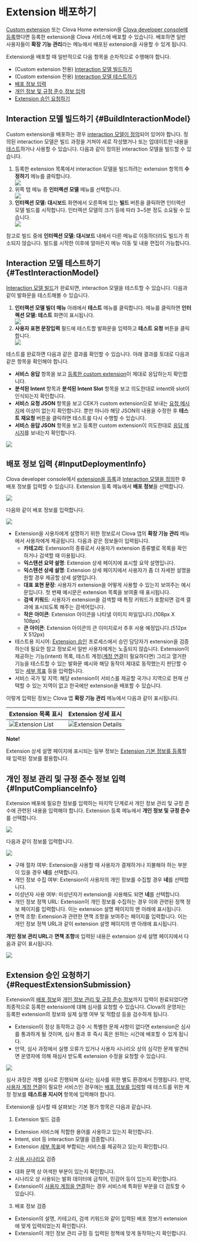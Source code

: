 # Extension 배포하기
[Custom extension](/CEK/Guides/Build_Custom_Extension.md) 또는 Clova Home extension을 [Clova developer console에 등록](/DevConsole/Guides/CEK/Register_Extension.md)했다면 등록한 extension을 Clova 서비스에 배포할 수 있습니다. 배포하면 일반 사용자들이 **확장 기능 관리**라는 메뉴에서 배포된 extension을 사용할 수 있게 됩니다.

Extension을 배포할 때 일반적으로 다음 항목을 순차적으로 수행해야 합니다.

* (Custom extension 전용) [Interaction 모델 빌드하기](#BuildInteractionModel)
* (Custom extension 전용) [Interaction 모델 테스트하기](#TestInteractionModel)
* [배포 정보 입력](#InputDeploymentInfo)
* [개인 정보 및 규정 준수 정보 입력](#InputComplianceInfo)
* [Extension 승인 요청하기](#RequestExtensionSubmission)

## Interaction 모델 빌드하기 {#BuildInteractionModel}

Custom extension을 배포하는 경우 [interaction 모델이 정의](/DevConsole/Guides/CEK/Define_Interaction_Model.md)되어 있어야 합니다. 정의된 interaction 모델은 빌드 과정을 거쳐야 새로 작성했거나 또는 업데이트한 내용을 [테스트](#TestInteractionModel)하거나 사용할 수 있습니다. 다음과 같이 정의된 interaction 모델을 빌드할 수 있습니다.

<ol>
  <li>등록한 extension 목록에서 interaction 모델을 빌드하려는 extension 항목의 <strong>수정하기</strong> 메뉴를 클릭합니다.</li>
  <img src="/DevConsole/Resources/Images/DevConsole-Extension_list_after_Creation.png" />
  <li>위쪽 탭 메뉴 중 <strong>인터렉션 모델</strong> 메뉴를 선택합니다.</li>
  <img src="/DevConsole/Resources/Images/DevConsole-Build_Interaction_Model_1.png" />
  <li><strong>인터렉션 모델: 대시보드</strong> 화면에서 오른쪽에 있는 <strong>빌드</strong> 버튼을 클릭하면 인터렉션 모델 빌드를 시작합니다. 인터렉션 모델의 크기 등에 따라 3~5분 정도 소요될 수 있습니다.</li>
  <img src="/DevConsole/Resources/Images/DevConsole-Build_Interaction_Model_2.png" />
</ol>

참고로 빌드 중에 **인터렉션 모델: 대시보드** 내에서 다른 메뉴로 이동하더라도 빌드가 취소되지 않습니다. 빌드를 시작한 이후에 얼마든지 메뉴 이동 및 내용 편집이 가능합니다.

## Interaction 모델 테스트하기 {#TestInteractionModel}

[Interaction 모델 빌드](#BuildInteractionModel)가 완료되면, interaction 모델을 테스트할 수 있습니다. 다음과 같이 발화문을 테스트해볼 수 있습니다.

<ol>
  <li><strong>인터랙션 모델 빌더 메뉴</strong> 아래에서 <strong>테스트</strong> 메뉴를 클릭합니다. 메뉴를 클릭하면 <strong>인터렉션 모델: 테스트</strong> 화면이 표시됩니다.</li>
  <img src="/DevConsole/Resources/Images/DevConsole-Test_Menu.png" />
  <li><strong>사용자 표현 문장입력</strong> 필드에 테스트할 발화문을 입력하고 <strong>테스트 요청</strong> 버튼을 클릭합니다.</li>
  <img src="/DevConsole/Resources/Images/DevConsole-Test_Utterance_Example.png" />
</ol>

테스트를 완료하면 다음과 같은 결과를 확인할 수 있습니다. 아래 결과를 토대로 다음과 같은 항목을 확인해야 합니다.

* **서비스 응답** 항목을 보고 [등록한 custom extension](/DevConsole/Guides/CEK/Register_Extension.md)이 제대로 응답하는지 확인합니다.
* **분석된 Intent** 항목과 **분석된 Intent Slot** 항목을 보고 의도한대로 intent와 slot이 인식되는지 확인합니다.
* **서비스 요청 JSON** 항목을 보고 CEK가 custom extension으로 보내는 [요청 메시지](/CEK/References/CEK_API.md#CustomExtRequestMessage)에 이상이 없는지 확인합니다. 뿐만 아니라 해당 JSON의 내용을 수정한 후 **테스트 재요청** 버튼을 클릭하면 테스트를 다시 수행할 수 있습니다.
* **서비스 응답 JSON** 항목을 보고 등록한 custom extension이 의도한대로 [응답 메시지](/CEK/References/CEK_API.md#CustomExtResponseMessage)를 보내는지 확인합니다.

![](/DevConsole/Resources/Images/DevConsole-Test_Result.png)

## 배포 정보 입력 {#InputDeploymentInfo}

Clova developer console에서 [extension을 등록](/DevConsole/Guides/CEK/Register_Extension.md)과 [Interaction 모델을 정의](/DevConsole/Guides/CEK/Define_Interaction_Model.md)한 후 배포 정보를 입력할 수 있습니다. Extension 등록 메뉴에서 **배포 정보**을 선택합니다.

![](/DevConsole/Resources/Images/DevConsole-Deployment_Info_Menu.png)

다음와 같이 배포 정보를 입력합니다.

![](/DevConsole/Resources/Images/DevConsole-Input_Deployment_Info.png)

* Extension을 사용자에게 설명하기 위한 정보로서 Clova 앱의 **확장 기능 관리** 메뉴에서 사용자에게 제공됩니다. 다음과 같은 정보들이 입력됩니다.
  - **카테고리**: Extension의 종류로서 사용자가 extension 종류별로 목록을 확인하거나 검색할 때 이용됩니다.
  - **익스텐션 요약 설명**: Extension 상세 페이지에 표시할 요약 설명입니다.
  - **익스텐션 상세 설명**: Extension 상세 페이지에서 사용자가 좀 더 자세한 설명을 원할 경우 제공할 상세 설명입니다.
  - **대표 표현 문장**: 사용자가 extension을 어떻게 사용할 수 있는지 보여주는 예시문입니다. 첫 번째 예시문은 extension 목록을 보여줄 때 표시됩니다.
  - **검색 키워드**: 사용자가 extension을 검색할 때 특정 키워드가 포함되면 검색 결과에 표시되도록 해주는 검색어입니다.
  - **작은 아이콘**: Extension 아이콘을 나타낼 이미지 파일입니다.(108px X 108px)
  - **큰 아이콘**: Extension 아이콘의 큰 이미지로서 추후 사용 예정입니다.(512px X 512px)
* 테스트용 지시어: [Extension 승인](#RequestExtensionSubmission) 프로세스에서 승인 담당자가 extension을 검증하는데 필요한 참고 정보로서 일반 사용자에게는 노출되지 않습니다. Extension이 제공하는 기능(intent) 목록, 테스트 계정([계정 연결](/CEK/Guides/LinkUserAccount.md)이 필요하다면) 그리고 열거한 기능을 테스트할 수 있는 발화문 예시와 해당 동작이 제대로 동작했는지 판단할 수 있는 [세부 목표](/Design/DesignGuidelineForExtension.md#SettingGoal) 등을 입력합니다.
* 서비스 국가 및 지역: 해당 extension이 서비스를 제공할 국가나 지역으로 현재 선택할 수 있는 지역이 없고 한국에만 extension을 배포할 수 있습니다.

이렇게 입력된 정보는 Clova 앱 **확장 기능 관리** 메뉴에서 다음과 같이 표시됩니다.

| Extension 목록 표시 | Extension 상세 표시 |
|-------------------|-------------------|
| ![Extension List](/DevConsole/Resources/Images/DevConsole-Store_UI_Example_Extension_List.png) | ![Extension Details](/DevConsole/Resources/Images/DevConsole-Store_UI_Example-Extension_Details.png) |

<div class="note">
  <p><strong>Note!</strong></p>
  <p>Extension 상세 설명 페이지에 표시되는 일부 정보는 <a href="/DevConsole/Guides/CEK/Register_Extension.html#InputExtensionInfo">Extension 기본 정보를 등록</a>할 때 입력된 정보를 활용합니다.</p>
</div>

## 개인 정보 관리 및 규정 준수 정보 입력 {#InputComplianceInfo}

Extension 배포에 필요한 정보를 입력하는 마지막 단계로서 개인 정보 관리 및 규정 준수에 관련된 내용을 입력해야 합니다. Extension 등록 메뉴에서 **개인 정보 및 규정 준수**를 선택합니다.

![](/DevConsole/Resources/Images/DevConsole-Policy_Menu.png)

다음과 같이 정보를 입력합니다.

![](/DevConsole/Resources/Images/DevConsole-Input_Policy.png)

* 구매 절차 여부: Extension을 사용할 때 사용자가 결제하거나 지불해야 하는 부분이 있을 경우 **네**를 선택합니다.
* 개인 정보 수집 여부: Extension이 사용자의 개인 정보를 수집할 경우 **네**를 선택합니다.
* 미성년자 사용 여부: 미성년자가 extension을 사용해도 되면 **네**를 선택합니다.
* 개인 정보 정책 URL: Extension이 개인 정보를 수집하는 경우 이와 관련된 정책 정보 페이지를 입력합니다. 이는 extension 설명 페이지의 맨 아래에 표시됩니다.
* 면책 조항: Extension과 관련한 면책 조항을 보여주는 페이지를 입력합니다. 이는 개인 정보 정책 URL과 같이 extension 설명 페이지의 맨 아래에 표시됩니다.

**개인 정보 관리 URL**과 **면책 조항**에 입력된 내용은 extension 상세 설명 페이지에서 다음과 같이 표시됩니다.

![](/DevConsole/Resources/Images/DevConsole-Store_UI_Example-Extension_Policy.png)

## Extension 승인 요청하기 {#RequestExtensionSubmission}

Extension의 [배포 정보](#InputDeploymentInfo)와 [개인 정보 관리 및 규정 준수 정보](#InputComplianceInfo)까지 입력이 완료되었다면 최종적으로 등록한 extension에 대해 심사를 요청할 수 있습니다. Clova의 운영자는 등록한 extension의 정보와 실제 실행 여부 및 적합성 등을 검수하게 됩니다.

* Extension이 정상 동작하고 검수 시 특별한 문제 사항이 없다면 extension은 심사를 통과하게 될 것이며, 심사 통과 후 즉시 혹은 원하는 시간에 배포할 수 있게 됩니다.
* 만약, 심사 과정에서 실행 오류가 있거나 사용자 시나리오 상의 심각한 문제 발견되면 운영자에 의해 재심사 받도록 extension 수정을 요청할 수 있습니다.

![](/DevConsole/Resources/Images/DevConsole-Extension_Submission_Process.png)

심사 과정은 개별 심사로 진행되며 심사는 심사를 위한 별도 환경에서 진행됩니다. 만약, [사용자 계정 연결](/CEK/Guides/LinkUserAccount.md)이 필요한 서비스인 경우에는 [배포 정보를 입력](#InputDeploymentInfo)할 때 테스트를 위한 계정 정보를 **테스트용 지시어** 항목에 입력해야 합니다.

Extension을 심사할 때 살펴보는 기본 평가 항목은 다음과 같습니다.

1. Extension 빌드 검증
  * Extension 서비스에 적합한 용어를 사용하고 있는지 확인합니다.
  * Intent, slot 등 interaction 모델을 검증합니다.
  * Extension [세부 목표](/Design/DesignGuidelineForExtension.md#SettingGoal)에 부합되는 서비스를 제공하고 있는지 확인합니다.
2. [사용 시나리오](/Design/DesignGuidelineForExtension.md#MakeUseCaseScenarioScript) 검증
  * 대화 문맥 상 어색한 부분이 있는지 확인합니다.
  * 시나리오 상 사용되는 발화 데이터에 금칙어, 민감어 등이 있는지 확인합니다.
  * Extension이 [사용자 계정을 연결](/CEK/Guides/LinkUserAccount.md)하는 경우 서비스에 특화된 부분을 더 검토할 수 있습니다.
3. 배포 정보 검증
  * Extension의 설명, 카테고리, 검색 키워드와 같이 입력된 배포 정보가 extension에 맞게 입력되었는지 확인합니다.
  * Extension이 개인 정보 관리 규정 등 입력된 정책에 맞게 동작하는지 확인합니다.
